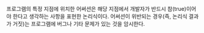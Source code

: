 프로그램의 특정 지점에 위치한 어써션은 해당 지점에서 개발자가 반드시 참(true)이어야 한다고 생각하는 사항을 표현한 논리식이다. 어써션이 위반되는 경우(즉, 논리식 결과가 거짓)는 프로그램에 버그나 기타 문제가 있는 것을 암시한다.